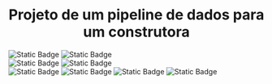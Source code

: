 <h1 align="center"> Projeto de um pipeline de dados para um construtora </h1>
<img alt="Static Badge" src="https://img.shields.io/badge/Status-Em_andamento-yellow"> <img alt="Static Badge" src="https://img.shields.io/badge/Vers%C3%A3o-0.1-yellow"> <br>
<img alt="Static Badge" src="https://img.shields.io/badge/VS_Code-007ACC?logo=visualstudiocode"> <img alt="Static Badge" src="https://img.shields.io/badge/Oracle%20Cloud-F80000?logo=oracle"> <br>
<img alt="Static Badge" src="https://img.shields.io/badge/Python-3776AB?logo=python&logoColor=white"> <img alt="Static Badge" src="https://img.shields.io/badge/Pandas-150458?logo=pandas&logoColor=white"> <img alt="Static Badge" src="https://img.shields.io/badge/Apache_Airflow-017CEE?logo=apacheairflow"> <img alt="Static Badge" src="https://img.shields.io/badge/Power_BI-F2C811?logo=powerbi">
